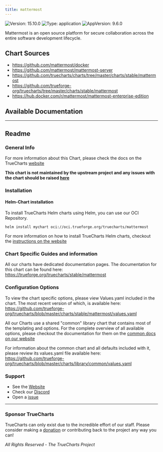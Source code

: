 ```yaml
---
title: mattermost
---
```


![Version: 15.10.0](https://img.shields.io/badge/Version-15.10.0-informational?style=flat-square) ![Type: application](https://img.shields.io/badge/Type-application-informational?style=flat-square) ![AppVersion: 9.6.0](https://img.shields.io/badge/AppVersion-9.6.0-informational?style=flat-square)

Mattermost is an open source platform for secure collaboration across the entire software development lifecycle.

## Chart Sources

- https://github.com/mattermost/docker
- https://github.com/mattermost/mattermost-server
- https://github.com/truecharts/charts/tree/master/charts/stable/mattermost
- https://github.com/trueforge-org/truecharts/tree/master/charts/stable/mattermost
- https://hub.docker.com/r/mattermost/mattermost-enterprise-edition

## Available Documentation



---

## Readme


### General Info

For more information about this Chart, please check the docs on the TrueCharts [website](https://trueforge.org/truecharts/stable/mattermost)

**This chart is not maintained by the upstream project and any issues with the chart should be raised [here](https://github.com/trueforge-org/truecharts/issues/new/choose)**

### Installation

#### Helm-Chart installation

To install TrueCharts Helm charts using Helm, you can use our OCI Repository.

`helm install mychart oci://oci.trueforge.org/truecharts/mattermost`

For more information on how to install TrueCharts Helm charts, checkout the [instructions on the website](https://trueforge.org/truecharts/guides/)

### Chart Specific Guides and information

All our charts have dedicated documentation pages.
The documentation for this chart can be found here:
https://trueforge.org/truecharts/stable/mattermost

### Configuration Options

To view the chart specific options, please view Values.yaml included in the chart.
The most recent version of which, is available here: https://github.com/trueforge-org/truecharts/blob/master/charts/stable/mattermost/values.yaml

All our Charts use a shared "common" library chart that contains most of the templating and options.
For the complete overview of all available options, please checkout the documentation for them on the [common docs on our website](https://trueforge.org/truecharts-common/)

For information about the common chart and all defaults included with it, please review its values.yaml file available here: https://github.com/trueforge-org/truecharts/blob/master/charts/library/common/values.yaml

### Support

- See the [Website](https://truecharts.org)
- Check our [Discord](https://discord.gg/tVsPTHWTtr)
- Open a [issue](https://github.com/trueforge-org/truecharts/issues/new/choose)

---

### Sponsor TrueCharts

TrueCharts can only exist due to the incredible effort of our staff.
Please consider making a [donation](https://trueforge.org/general/sponsor/) or contributing back to the project any way you can!

_All Rights Reserved - The TrueCharts Project_
